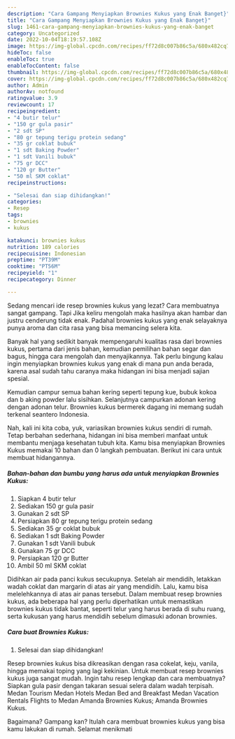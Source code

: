 ```yaml
---
description: "Cara Gampang Menyiapkan Brownies Kukus yang Enak Banget}"
title: "Cara Gampang Menyiapkan Brownies Kukus yang Enak Banget}"
slug: 1461-cara-gampang-menyiapkan-brownies-kukus-yang-enak-banget
category: Uncategorized
date: 2022-10-04T18:19:57.108Z
image: https://img-global.cpcdn.com/recipes/ff72d8c007b86c5a/680x482cq70/brownies-kukus-foto-resep-utama.jpg
hideToc: false
enableToc: true
enableTocContent: false
thumbnail: https://img-global.cpcdn.com/recipes/ff72d8c007b86c5a/680x482cq70/brownies-kukus-foto-resep-utama.jpg
cover: https://img-global.cpcdn.com/recipes/ff72d8c007b86c5a/680x482cq70/brownies-kukus-foto-resep-utama.jpg
author: Admin
authorAv: notfound
ratingvalue: 3.9
reviewcount: 17
recipeingredient:
- "4 butir telur"
- "150 gr gula pasir"
- "2 sdt SP"
- "80 gr tepung terigu protein sedang"
- "35 gr coklat bubuk"
- "1 sdt Baking Powder"
- "1 sdt Vanili bubuk"
- "75 gr DCC"
- "120 gr Butter"
- "50 ml SKM coklat"
recipeinstructions:

- "Selesai dan siap dihidangkan!"
categories:
- Resep
tags:
- brownies
- kukus

katakunci: brownies kukus 
nutrition: 189 calories
recipecuisine: Indonesian
preptime: "PT39M"
cooktime: "PT56M"
recipeyield: "1"
recipecategory: Dinner

---
```



Sedang mencari ide resep brownies kukus yang lezat? Cara membuatnya sangat gampang. Tapi Jika keliru mengolah maka hasilnya akan hambar dan justru cenderung tidak enak. Padahal brownies kukus yang enak selayaknya punya aroma dan cita rasa yang bisa memancing selera kita.


Banyak hal yang sedikit banyak mempengaruhi kualitas rasa dari brownies kukus, pertama dari jenis bahan, kemudian pemilihan bahan segar dan bagus, hingga cara mengolah dan menyajikannya. Tak perlu bingung kalau ingin menyiapkan brownies kukus yang enak di mana pun anda berada, karena asal sudah tahu caranya maka hidangan ini bisa menjadi sajian spesial.

Kemudian campur semua bahan kering seperti tepung kue, bubuk kokoa dan b aking powder lalu sisihkan. Selanjutnya campurkan adonan kering dengan adonan telur. Brownies kukus bermerek dagang ini memang sudah terkenal seantero Indonesia.


Nah, kali ini kita coba, yuk, variasikan brownies kukus sendiri di rumah. Tetap berbahan sederhana, hidangan ini bisa memberi manfaat untuk membantu menjaga kesehatan tubuh kita. Kamu bisa menyiapkan Brownies Kukus memakai 10 bahan dan 0 langkah pembuatan. Berikut ini cara untuk membuat hidangannya.

<!--inarticleads1-->

##### Bahan-bahan dan bumbu yang harus ada untuk menyiapkan Brownies Kukus:

1. Siapkan 4 butir telur
1. Sediakan 150 gr gula pasir
1. Gunakan 2 sdt SP
1. Persiapkan 80 gr tepung terigu protein sedang
1. Sediakan 35 gr coklat bubuk
1. Sediakan 1 sdt Baking Powder
1. Gunakan 1 sdt Vanili bubuk
1. Gunakan 75 gr DCC
1. Persiapkan 120 gr Butter
1. Ambil 50 ml SKM coklat


Didihkan air pada panci kukus secukupnya. Setelah air mendidih, letakkan wadah coklat dan margarin di atas air yang mendidih. Lalu, kamu bisa melelehkannya di atas air panas tersebut. Dalam membuat resep brownies kukus, ada beberapa hal yang perlu diperhatikan untuk memastikan brownies kukus tidak bantat, seperti telur yang harus berada di suhu ruang, serta kukusan yang harus mendidih sebelum dimasuki adonan brownies. 

<!--inarticleads2-->

##### Cara buat Brownies Kukus:


1. Selesai dan siap dihidangkan!

Resep brownies kukus bisa dikreasikan dengan rasa cokelat, keju, vanila, hingga memakai toping yang lagi kekinian. Untuk membuat resep brownies kukus juga sangat mudah. Ingin tahu resep lengkap dan cara membuatnya? Siapkan gula pasir dengan takaran sesuai selera dalam wadah terpisah. Medan Tourism Medan Hotels Medan Bed and Breakfast Medan Vacation Rentals Flights to Medan Amanda Brownies Kukus; Amanda Brownies Kukus. 

Bagaimana? Gampang kan? Itulah cara membuat brownies kukus yang bisa kamu lakukan di rumah. Selamat menikmati
